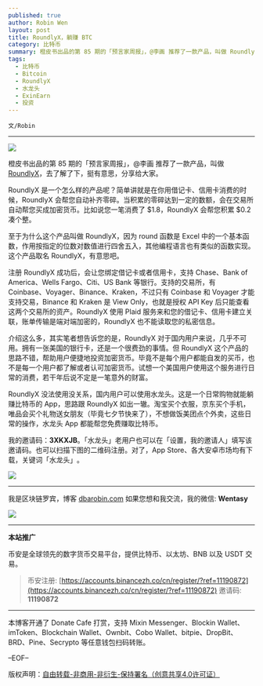 ```yaml
---
published: true
author: Robin Wen
layout: post
title: RoundlyX，躺赚 BTC
category: 比特币
summary: 橙皮书出品的第 85 期的「预言家周报」，@李画 推荐了一款产品，叫做 RoundlyX，去了解了下，挺有意思，分享给大家。RoundlyX 是一个怎么样的产品呢？简单讲就是在你用借记卡、信用卡消费的时候，RoundlyX 会帮您自动补齐零碎。当积累的零碎达到一定的数额，会在交易所自动帮您买成加密货币。比如说您一笔消费了 $1.8，RoundlyX 会帮您积累 $0.2 凑个整。RoundlyX 没法使用没关系，国内用户可以使用水龙头。这是一个日常购物就能躺赚比特币的 App，思路跟 RoundlyX 如出一辙。
tags:
  - 比特币
  - Bitcoin
  - RoundlyX
  - 水龙头
  - ExinEarn
  - 投资
---
```


`文/Robin`

***

![](https://cdn.dbarobin.com/qzubyit.png)

橙皮书出品的第 85 期的「预言家周报」，@李画 推荐了一款产品，叫做 [RoundlyX](https://www.roundlyx.com/)，去了解了下，挺有意思，分享给大家。

RoundlyX 是一个怎么样的产品呢？简单讲就是在你用借记卡、信用卡消费的时候，RoundlyX 会帮您自动补齐零碎。当积累的零碎达到一定的数额，会在交易所自动帮您买成加密货币。比如说您一笔消费了 $1.8，RoundlyX 会帮您积累 $0.2 凑个整。

至于为什么这个产品叫做 RoundlyX，因为 round 函数是 Excel 中的一个基本函数，作用按指定的位数对数值进行四舍五入，其他编程语言也有类似的函数实现。这个产品取名 RoundlyX，有意思吧。

注册 RoundlyX 成功后，会让您绑定借记卡或者信用卡，支持 Chase、Bank of America、Wells Fargo、Citi、US Bank 等银行。支持的交易所，有 Coinbase、Voyager、Binance、Kraken，不过只有 Coinbase 和 Voyager 才能支持交易，Binance 和 Kraken 是 View Only，也就是授权 API Key 后只能查看这两个交易所的资产。RoundlyX 使用 Plaid 服务来和您的借记卡、信用卡建立关联，账单传输是端对端加密的，RoundlyX 也不能读取您的私密信息。

介绍这么多，其实笔者想告诉您的是，RoundlyX 对于国内用户来说，几乎不可用。拥有一张美国的银行卡，还是一个很费劲的事情。但 RoundlyX 这个产品的思路不错，帮助用户便捷地投资加密货币。毕竟不是每个用户都能自发的买币，也不是每一个用户都了解或者认可加密货币。试想一个美国用户使用这个服务进行日常的消费，若干年后说不定是一笔意外的财富。

RoundlyX 没法使用没关系，国内用户可以使用水龙头。这是一个日常购物就能躺赚比特币的 App，思路跟 RoundlyX 如出一辙。淘宝买个衣服，京东买个手机，唯品会买个礼物送女朋友（毕竟七夕节快来了），不想做饭美团点个外卖，这些日常的操作，水龙头 App 都能帮您免费赚取比特币。

我的邀请码：**3XKXJB**。「水龙头」老用户也可以在「设置，我的邀请人」填写该邀请码。​也可以扫描​下图的二维码注册。​对了，App Store、各大安卓市场均有下载，关键词「水龙头」​。​

![](https://cdn.dbarobin.com/kwdjijt.png)

***

我是区块链罗宾，博客 [dbarobin.com](https://dbarobin.com/)
如果您想和我交流，我的微信: **Wentasy**

![](https://cdn.dbarobin.com/v4yywe2.png)

***

**本站推广**

币安是全球领先的数字货币交易平台，提供比特币、以太坊、BNB 以及 USDT 交易。

> 币安注册: [https://accounts.binancezh.co/cn/register/?ref=11190872](https://accounts.binancezh.co/cn/register/?ref=11190872)
> 邀请码: **11190872**

***

本博客开通了 Donate Cafe 打赏，支持 Mixin Messenger、Blockin Wallet、imToken、Blockchain Wallet、Ownbit、Cobo Wallet、bitpie、DropBit、BRD、Pine、Secrypto 等任意钱包扫码转账。

<center>
    <div class="--donate-button"
         data-button-id="f8b9df0d-af9a-460d-8258-d3f435445075"
    ></div>
</center>

–EOF–

版权声明：[自由转载-非商用-非衍生-保持署名（创意共享4.0许可证）](http://creativecommons.org/licenses/by-nc-nd/4.0/deed.zh)
